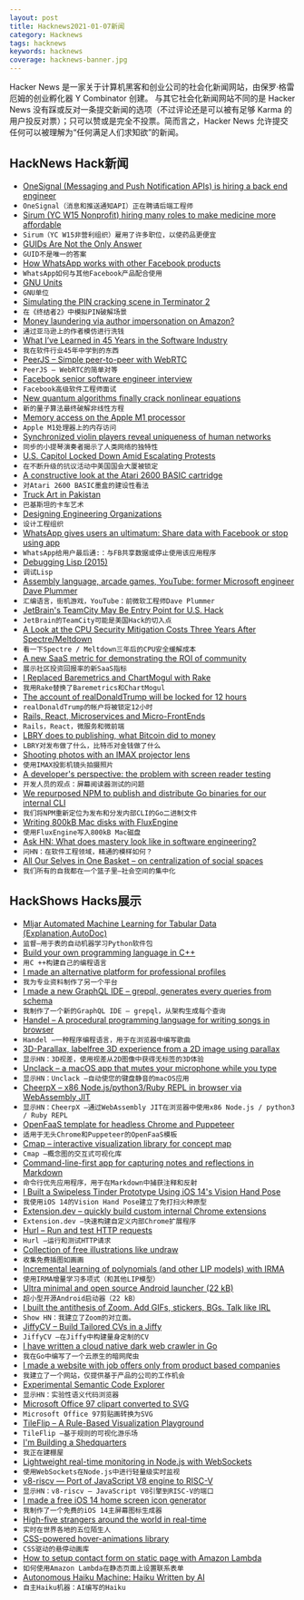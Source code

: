 ```yaml
---
layout: post
title: Hacknews2021-01-07新闻
category: Hacknews
tags: hacknews
keywords: hacknews
coverage: hacknews-banner.jpg
---
```


Hacker News 是一家关于计算机黑客和创业公司的社会化新闻网站，由保罗·格雷厄姆的创业孵化器 Y Combinator 创建。
与其它社会化新闻网站不同的是 Hacker News 没有踩或反对一条提交新闻的选项（不过评论还是可以被有足够 Karma 的用户投反对票）；只可以赞或是完全不投票。简而言之，Hacker News 允许提交任何可以被理解为“任何满足人们求知欲”的新闻。

## HackNews Hack新闻


- [OneSignal (Messaging and Push Notification APIs) is hiring a back end engineer](https://onesignal.com/careers/90cfa84c-5d78-47e8-a3f3-5cbaddd0ca89)
- `OneSignal（消息和推送通知API）正在聘请后端工程师`
- [Sirum (YC W15 Nonprofit) hiring many roles to make medicine more affordable](https://www.sirum.org/about/#careers)
- `Sirum（YC W15非营利组织）雇用了许多职位，以使药品更便宜`
- [GUIDs Are Not the Only Answer](https://www.softwareatscale.dev/p/guids-are-not-enough)
- `GUID不是唯一的答案`
- [How WhatsApp works with other Facebook products](https://www.whatsapp.com/legal/updates/privacy-policy?eea=0#privacy-policy-updates-how-we-work-with-other-facebook-companies)
- `WhatsApp如何与其他Facebook产品配合使用`
- [GNU Units](https://www.gnu.org/software/units/)
- `GNU单位`
- [Simulating the PIN cracking scene in Terminator 2](https://bert.org/2021/01/04/t2-pin-cracking/)
- `在《终结者2》中模拟PIN破解场景`
- [Money laundering via author impersonation on Amazon?](https://krebsonsecurity.com/2018/02/money-laundering-via-author-impersonation-on-amazon)
- `通过亚马逊上的作者模仿进行洗钱`
- [What I’ve Learned in 45 Years in the Software Industry](https://www.bti360.com/what-ive-learned-in-45-years-in-the-software-industry/)
- `我在软件行业45年中学到的东西`
- [PeerJS – Simple peer-to-peer with WebRTC](https://peerjs.com/)
- `PeerJS – WebRTC的简单对等`
- [Facebook senior software engineer interview](https://daqo.medium.com/facebook-senior-software-engineer-interview-the-only-post-youll-need-to-read-e4604ff2336d)
- `Facebook高级软件工程师面试`
- [New quantum algorithms finally crack nonlinear equations](https://www.quantamagazine.org/new-quantum-algorithms-finally-crack-nonlinear-equations-20210105/)
- `新的量子算法最终破解非线性方程`
- [Memory access on the Apple M1 processor](https://lemire.me/blog/2021/01/06/memory-access-on-the-apple-m1-processor/)
- `Apple M1处理器上的内存访问`
- [Synchronized violin players reveal uniqueness of human networks](https://arstechnica.com/science/2021/01/synchronized-violin-players-reveal-uniqueness-of-human-networks/)
- `同步的小提琴演奏者揭示了人类网络的独特性`
- [U.S. Capitol Locked Down Amid Escalating Protests](https://www.npr.org/sections/congress-electoral-college-tally-live-updates/2021/01/06/954028436/u-s-capitol-locked-down-amid-escalating-far-right-protests)
- `在不断升级的抗议活动中美国国会大厦被锁定`
- [A constructive look at the Atari 2600 BASIC cartridge](http://boston.conman.org/2015/06/16.1)
- `对Atari 2600 BASIC墨盒的建设性看法`
- [Truck Art in Pakistan](https://mymodernmet.com/pakistan-truck-art/)
- `巴基斯坦的卡车艺术`
- [Designing Engineering Organizations](https://jacobian.org/2021/jan/5/designing-engineering-organizations/)
- `设计工程组织`
- [WhatsApp gives users an ultimatum: Share data with Facebook or stop using app](https://arstechnica.com/tech-policy/2021/01/whatsapp-users-must-share-their-data-with-facebook-or-stop-using-the-app/)
- `WhatsApp给用户最后通:：与FB共享数据或停止使用该应用程序`
- [Debugging Lisp (2015)](https://malisper.me/category/debugging-common-lisp/)
- `调试Lisp`
- [Assembly language, arcade games, YouTube: former Microsoft engineer Dave Plummer](https://www.theregister.com/2021/01/06/plummer_interview/)
- `汇编语言，街机游戏，YouTube：前微软工程师Dave Plummer`
- [JetBrain's TeamCity May Be Entry Point for U.S. Hack](http://nytimes.com/2021/01/06/us/politics/russia-cyber-hack.html)
- `JetBrain的TeamCity可能是美国Hack的切入点`
- [A Look at the CPU Security Mitigation Costs Three Years After Spectre/Meltdown](https://www.phoronix.com/scan.php?page=article&item=3-years-specmelt&num=1)
- `看一下Spectre / Meltdown三年后的CPU安全缓解成本`
- [A new SaaS metric for demonstrating the ROI of community](https://orbit.love/blog/whats-your-communitys-nrg)
- `展示社区投资回报率的新SaaS指标`
- [I Replaced Baremetrics and ChartMogul with Rake](https://keygen.sh/blog/how-i-replaced-baremetrics-and-chartmogul-with-rake/)
- `我用Rake替换了Baremetrics和ChartMogul`
- [The account of realDonaldTrump will be locked for 12 hours](https://twitter.com/TwitterSafety/status/1346970431039934464)
- `realDonaldTrump的帐户将被锁定12小时`
- [Rails, React, Microservices and Micro-FrontEnds](https://multithreaded.stitchfix.com/blog/2021/01/06/a-better-react-rails-architecture/?hn=2)
- `Rails，React，微服务和微前端`
- [LBRY does to publishing, what Bitcoin did to money](https://lbry.com/)
- `LBRY对发布做了什么，比特币对金钱做了什么`
- [Shooting photos with an IMAX projector lens](https://theslantedlens.com/2021/crazy-huge-imax-lens-amazing-street-portraits/)
- `使用IMAX投影机镜头拍摄照片`
- [A developer's perspective: the problem with screen reader testing](https://jaketracey.com/a-developers-perspective-the-problem-with-screen-reader-testing/)
- `开发人员的观点：屏幕阅读器测试的问题`
- [We repurposed NPM to publish and distribute Go binaries for our internal CLI](https://medium.com/xendit-engineering/how-we-repurposed-npm-to-publish-and-distribute-our-go-binaries-for-internal-cli-23981b80911b)
- `我们将NPM重新定位为发布和分发内部CLI的Go二进制文件`
- [Writing 800kB Mac disks with FluxEngine](http://cowlark.com/2021-01-05-mac-800k-discs/)
- `使用FluxEngine写入800kB Mac磁盘`
- [Ask HN: What does mastery look like in software engineering?](item?id=25643940)
- `问HN：在软件工程领域，精通的模样如何？`
- [All Our Selves in One Basket – on centralization of social spaces](https://invisibleup.com/articles/31/)
- `我们所有的自我都在一个篮子里–社会空间的集中化`


## HackShows Hacks展示

- [ Mljar Automated Machine Learning for Tabular Data (Explanation,AutoDoc)](https://github.com/mljar/mljar-supervised)
- `监督–用于表的自动机器学习Python软件包`
- [ Build your own programming language in C++](https://github.com/codr7/alang)
- `用C ++构建自己的编程语言`
- [ I made an alternative platform for professional profiles](https://read.cv)
- `我为专业资料制作了另一个平台`
- [ I made a new GraphQL IDE – grepql, generates every queries from schema](https://grepql.netlify.app/)
- `我制作了一个新的GraphQL IDE – grepql，从架构生成每个查询`
- [ Handel – A procedural programming language for writing songs in browser](https://handel-pl.github.io)
- `Handel –一种程序编程语言，用于在浏览器中编写歌曲`
- [ 3D-Parallax, labelfree 3D experience from a 2D image using parallax](https://github.com/VincentLefevre/3D-parallax)
- `显示HN：3D视差，使用视差从2D图像中获得无标签的3D体验`
- [ Unclack – a macOS app that mutes your microphone while you type](https://unclack.app)
- `显示HN：Unclack –自动使您的键盘静音的macOS应用`
- [ CheerpX – x86 Node.js/python3/Ruby REPL in browser via WebAssembly JIT](https://repl.leaningtech.com/)
- `显示HN：CheerpX –通过WebAssembly JIT在浏览器中使用x86 Node.js / python3 / Ruby REPL`
- [ OpenFaaS template for headless Chrome and Puppeteer](https://github.com/alexellis/openfaas-puppeteer-template)
- `适用于无头Chrome和Puppeteer的OpenFaaS模板`
- [ Cmap – interactive visualization library for concept map](https://github.com/ionstage/cmap)
- `Cmap –概念图的交互式可视化库`
- [ Command-line-first app for capturing notes and reflections in Markdown](https://github.com/automoto/devlog)
- `命令行优先应用程序，用于在Markdown中捕获注释和反射`
- [ I Built a Swipeless Tinder Prototype Using iOS 14's Vision Hand Pose](https://github.com/anupamchugh/iOS14VisionHandPose)
- `我使用iOS 14的Vision Hand Pose建立了免打扫火种原型`
- [ Extension.dev – quickly build custom internal Chrome extensions](https://extension.dev/)
- `Extension.dev –快速构建自定义内部Chrome扩展程序`
- [ Hurl – Run and test HTTP requests](https://hurl.dev)
- `Hurl –运行和测试HTTP请求`
- [ Collection of free illustrations like undraw](https://www.vektors.pro/)
- `收集免费插图如画画`
- [ Incremental learning of polynomials (and other LIP models) with IRMA](http://buschermoehle.org/andreas/irma.htm)
- `使用IRMA增量学习多项式（和其他LIP模型）`
- [ Ultra minimal and open source Android launcher (22 kB)](https://play.google.com/store/apps/details?id=app.olauncher.light)
- `超小型开源Android启动器（22 kB）`
- [ I built the antithesis of Zoom. Add GIFs, stickers, BGs. Talk like IRL](https://reslash.co)
- `Show HN：我建立了Zoom的对立面。`
- [ JiffyCV – Build Tailored CVs in a Jiffy](https://jiffycv.com)
- `JiffyCV –在Jiffy中构建量身定制的CV`
- [ I have written a cloud native dark web crawler in Go](https://github.com/creekorful/trandoshan/discussions/122)
- `我在Go中编写了一个云原生的暗网爬虫`
- [ I made a website with job offers only from product based companies](https://getaproductjob.com/)
- `我建立了一个网站，仅提供基于产品的公司的工作机会`
- [ Experimental Semantic Code Explorer](https://artifacts.bypaulshen.com/code-explorer/02/)
- `显示HN：实验性语义代码浏览器`
- [ Microsoft Office 97 clipart converted to SVG](https://archive.org/details/mso97clipart)
- `Microsoft Office 97剪贴画转换为SVG`
- [ TileFlip – A Rule-Based Visualization Playground](https://tileflip.xyz)
- `TileFlip –基于规则的可视化游乐场`
- [ I'm Building a Shedquarters](https://aaronfrancis.com/shedquarters)
- `我正在建棚屋`
- [ Lightweight real-time monitoring in Node.js with WebSockets](https://github.com/elestio/ws-monitoring)
- `使用WebSockets在Node.js中进行轻量级实时监视`
- [ v8-riscv — Port of JavaScript V8 engine to RISC-V](https://github.com/v8-riscv/v8)
- `显示HN：v8-riscv — JavaScript V8引擎到RISC-V的端口`
- [ I made a free iOS 14 home screen icon generator](https://myicon.io/ios-14-icon-editor)
- `我制作了一个免费的iOS 14主屏幕图标生成器`
- [ High-five strangers around the world in real-time](https://h1ghf1ve.me/)
- `实时在世界各地的五位陌生人`
- [ CSS-powered hover-animations library](item?id=25662824)
- `CSS驱动的悬停动画库`
- [ How to setup contact form on static page with Amazon Lambda](https://jpomykala.com/2018/08/04/serverless-contact-form-on-static-page)
- `如何使用Amazon Lambda在静态页面上设置联系表单`
- [ Autonomous Haiku Machine: Haiku Written by AI](https://www.amazon.com/dp/B08S2Y9DFS/)
- `自主Haiku机器：AI编写的Haiku`

